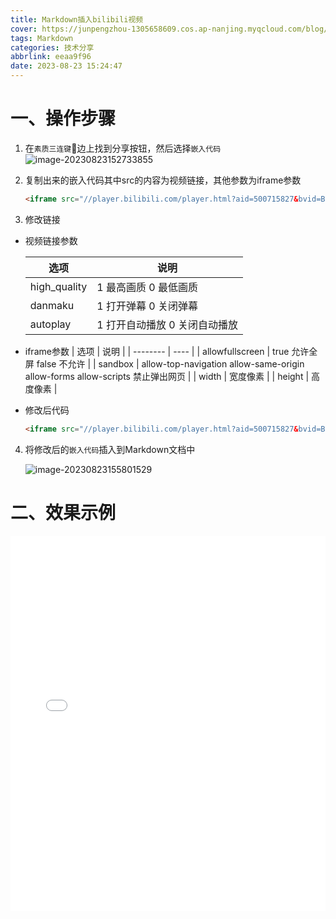 ```yaml
---
title: Markdown插入bilibili视频
cover: https://junpengzhou-1305658609.cos.ap-nanjing.myqcloud.com/blog/%E5%93%94%E5%93%A9%E5%93%94%E5%93%A9%E5%88%86%E4%BA%AB-cover.jpg
tags: Markdown
categories: 技术分享
abbrlink: eeaa9f96
date: 2023-08-23 15:24:47
---
```

# 一、操作步骤
1. 在`素质三连键`:dog:边上找到分享按钮，然后选择`嵌入代码`
   ![image-20230823152733855](https://junpengzhou-1305658609.cos.ap-nanjing.myqcloud.com/blog/image-20230823152733855.png)

2. 复制出来的嵌入代码其中src的内容为视频链接，其他参数为iframe参数

   ```html
   <iframe src="//player.bilibili.com/player.html?aid=500715827&bvid=BV1CK411u75G&cid=269252712&page=2&high_quality=1&danmaku=0" scrolling="no" border="0" frameborder="no" framespacing="0" allowfullscreen="true" sandbox="allow-top-navigation allow-same-origin allow-forms allow-scripts"> </iframe>
   ```

3. 修改链接
  * 视频链接参数
    	
    | 选项     | 说明 |
    | -------- | ---- |
    | high_quality | 1 最高画质 0 最低画质 |
    | danmaku | 1 打开弹幕 0 关闭弹幕 |
    | autoplay | 1 打开自动播放 0 关闭自动播放 |

  * iframe参数
    | 选项 | 说明 |
    | -------- | ---- |
     | allowfullscreen | true 允许全屏 false 不允许 |
    | sandbox | allow-top-navigation allow-same-origin allow-forms allow-scripts 禁止弹出网页 |
    | width | 宽度像素 |
    | height | 高度像素 |
  * 修改后代码

  	```html
  	<iframe src="//player.bilibili.com/player.html?aid=500715827&bvid=BV1CK411u75G&cid=269252712&page=2&high_quality=1&danmaku=0&autoplay=0" scrolling="no" border="0" frameborder="no" framespacing="0" allowfullscreen="true" sandbox="allow-top-navigation allow-same-origin allow-forms allow-scripts" width="100%" height="600"></iframe>
  	```

4. 将修改后的`嵌入代码`插入到Markdown文档中

   ![image-20230823155801529](https://junpengzhou-1305658609.cos.ap-nanjing.myqcloud.com/blog/image-20230823155801529.png)
# 二、效果示例

<iframe src="//player.bilibili.com/player.html?aid=500715827&bvid=BV1CK411u75G&cid=269252712&page=2&high_quality=1&danmaku=0&autoplay=0" scrolling="no" border="0" frameborder="no" framespacing="0" allowfullscreen="true" sandbox="allow-top-navigation allow-same-origin allow-forms allow-scripts" width="100%" height="600"></iframe>
